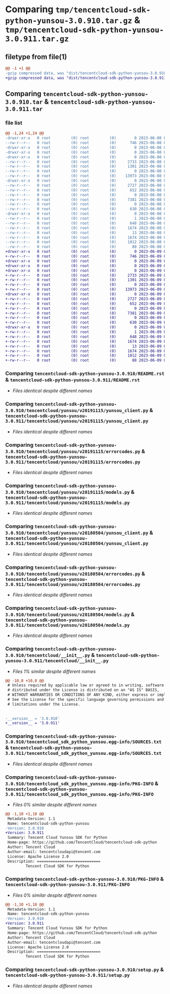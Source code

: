 # Comparing `tmp/tencentcloud-sdk-python-yunsou-3.0.910.tar.gz` & `tmp/tencentcloud-sdk-python-yunsou-3.0.911.tar.gz`

## filetype from file(1)

```diff
@@ -1 +1 @@
-gzip compressed data, was "dist/tencentcloud-sdk-python-yunsou-3.0.910.tar", last modified: Thu Jun  8 09:25:54 2023, max compression
+gzip compressed data, was "dist/tencentcloud-sdk-python-yunsou-3.0.911.tar", last modified: Fri Jun  9 02:32:19 2023, max compression
```

## Comparing `tencentcloud-sdk-python-yunsou-3.0.910.tar` & `tencentcloud-sdk-python-yunsou-3.0.911.tar`

### file list

```diff
@@ -1,24 +1,24 @@
-drwxr-xr-x   0 root         (0) root         (0)        0 2023-06-08 09:25:54.000000 tencentcloud-sdk-python-yunsou-3.0.910/
--rw-r--r--   0 root         (0) root         (0)      746 2023-06-08 09:25:54.000000 tencentcloud-sdk-python-yunsou-3.0.910/README.rst
-drwxr-xr-x   0 root         (0) root         (0)        0 2023-06-08 09:25:54.000000 tencentcloud-sdk-python-yunsou-3.0.910/tencentcloud/
-drwxr-xr-x   0 root         (0) root         (0)        0 2023-06-08 09:25:54.000000 tencentcloud-sdk-python-yunsou-3.0.910/tencentcloud/yunsou/
-drwxr-xr-x   0 root         (0) root         (0)        0 2023-06-08 09:25:54.000000 tencentcloud-sdk-python-yunsou-3.0.910/tencentcloud/yunsou/v20191115/
--rw-r--r--   0 root         (0) root         (0)     2733 2023-06-08 09:25:54.000000 tencentcloud-sdk-python-yunsou-3.0.910/tencentcloud/yunsou/v20191115/yunsou_client.py
--rw-r--r--   0 root         (0) root         (0)     1301 2023-06-08 09:25:54.000000 tencentcloud-sdk-python-yunsou-3.0.910/tencentcloud/yunsou/v20191115/errorcodes.py
--rw-r--r--   0 root         (0) root         (0)        0 2023-06-08 09:25:54.000000 tencentcloud-sdk-python-yunsou-3.0.910/tencentcloud/yunsou/v20191115/__init__.py
--rw-r--r--   0 root         (0) root         (0)    13973 2023-06-08 09:25:54.000000 tencentcloud-sdk-python-yunsou-3.0.910/tencentcloud/yunsou/v20191115/models.py
-drwxr-xr-x   0 root         (0) root         (0)        0 2023-06-08 09:25:54.000000 tencentcloud-sdk-python-yunsou-3.0.910/tencentcloud/yunsou/v20180504/
--rw-r--r--   0 root         (0) root         (0)     2727 2023-06-08 09:25:54.000000 tencentcloud-sdk-python-yunsou-3.0.910/tencentcloud/yunsou/v20180504/yunsou_client.py
--rw-r--r--   0 root         (0) root         (0)      652 2023-06-08 09:25:54.000000 tencentcloud-sdk-python-yunsou-3.0.910/tencentcloud/yunsou/v20180504/errorcodes.py
--rw-r--r--   0 root         (0) root         (0)        0 2023-06-08 09:25:54.000000 tencentcloud-sdk-python-yunsou-3.0.910/tencentcloud/yunsou/v20180504/__init__.py
--rw-r--r--   0 root         (0) root         (0)     7381 2023-06-08 09:25:54.000000 tencentcloud-sdk-python-yunsou-3.0.910/tencentcloud/yunsou/v20180504/models.py
--rw-r--r--   0 root         (0) root         (0)        0 2023-06-08 09:25:54.000000 tencentcloud-sdk-python-yunsou-3.0.910/tencentcloud/yunsou/__init__.py
--rw-r--r--   0 root         (0) root         (0)      630 2023-06-08 09:25:54.000000 tencentcloud-sdk-python-yunsou-3.0.910/tencentcloud/__init__.py
-drwxr-xr-x   0 root         (0) root         (0)        0 2023-06-08 09:25:54.000000 tencentcloud-sdk-python-yunsou-3.0.910/tencentcloud_sdk_python_yunsou.egg-info/
--rw-r--r--   0 root         (0) root         (0)        1 2023-06-08 09:25:54.000000 tencentcloud-sdk-python-yunsou-3.0.910/tencentcloud_sdk_python_yunsou.egg-info/dependency_links.txt
--rw-r--r--   0 root         (0) root         (0)      648 2023-06-08 09:25:54.000000 tencentcloud-sdk-python-yunsou-3.0.910/tencentcloud_sdk_python_yunsou.egg-info/SOURCES.txt
--rw-r--r--   0 root         (0) root         (0)     1674 2023-06-08 09:25:54.000000 tencentcloud-sdk-python-yunsou-3.0.910/tencentcloud_sdk_python_yunsou.egg-info/PKG-INFO
--rw-r--r--   0 root         (0) root         (0)       13 2023-06-08 09:25:54.000000 tencentcloud-sdk-python-yunsou-3.0.910/tencentcloud_sdk_python_yunsou.egg-info/top_level.txt
--rw-r--r--   0 root         (0) root         (0)     1674 2023-06-08 09:25:54.000000 tencentcloud-sdk-python-yunsou-3.0.910/PKG-INFO
--rw-r--r--   0 root         (0) root         (0)     1012 2023-06-08 09:25:54.000000 tencentcloud-sdk-python-yunsou-3.0.910/setup.py
--rw-r--r--   0 root         (0) root         (0)       88 2023-06-08 09:25:54.000000 tencentcloud-sdk-python-yunsou-3.0.910/setup.cfg
+drwxr-xr-x   0 root         (0) root         (0)        0 2023-06-09 02:32:19.000000 tencentcloud-sdk-python-yunsou-3.0.911/
+-rw-r--r--   0 root         (0) root         (0)      746 2023-06-09 02:32:18.000000 tencentcloud-sdk-python-yunsou-3.0.911/README.rst
+drwxr-xr-x   0 root         (0) root         (0)        0 2023-06-09 02:32:19.000000 tencentcloud-sdk-python-yunsou-3.0.911/tencentcloud/
+drwxr-xr-x   0 root         (0) root         (0)        0 2023-06-09 02:32:19.000000 tencentcloud-sdk-python-yunsou-3.0.911/tencentcloud/yunsou/
+drwxr-xr-x   0 root         (0) root         (0)        0 2023-06-09 02:32:19.000000 tencentcloud-sdk-python-yunsou-3.0.911/tencentcloud/yunsou/v20191115/
+-rw-r--r--   0 root         (0) root         (0)     2733 2023-06-09 02:32:18.000000 tencentcloud-sdk-python-yunsou-3.0.911/tencentcloud/yunsou/v20191115/yunsou_client.py
+-rw-r--r--   0 root         (0) root         (0)     1301 2023-06-09 02:32:18.000000 tencentcloud-sdk-python-yunsou-3.0.911/tencentcloud/yunsou/v20191115/errorcodes.py
+-rw-r--r--   0 root         (0) root         (0)        0 2023-06-09 02:32:18.000000 tencentcloud-sdk-python-yunsou-3.0.911/tencentcloud/yunsou/v20191115/__init__.py
+-rw-r--r--   0 root         (0) root         (0)    13973 2023-06-09 02:32:18.000000 tencentcloud-sdk-python-yunsou-3.0.911/tencentcloud/yunsou/v20191115/models.py
+drwxr-xr-x   0 root         (0) root         (0)        0 2023-06-09 02:32:19.000000 tencentcloud-sdk-python-yunsou-3.0.911/tencentcloud/yunsou/v20180504/
+-rw-r--r--   0 root         (0) root         (0)     2727 2023-06-09 02:32:18.000000 tencentcloud-sdk-python-yunsou-3.0.911/tencentcloud/yunsou/v20180504/yunsou_client.py
+-rw-r--r--   0 root         (0) root         (0)      652 2023-06-09 02:32:18.000000 tencentcloud-sdk-python-yunsou-3.0.911/tencentcloud/yunsou/v20180504/errorcodes.py
+-rw-r--r--   0 root         (0) root         (0)        0 2023-06-09 02:32:18.000000 tencentcloud-sdk-python-yunsou-3.0.911/tencentcloud/yunsou/v20180504/__init__.py
+-rw-r--r--   0 root         (0) root         (0)     7381 2023-06-09 02:32:18.000000 tencentcloud-sdk-python-yunsou-3.0.911/tencentcloud/yunsou/v20180504/models.py
+-rw-r--r--   0 root         (0) root         (0)        0 2023-06-09 02:32:18.000000 tencentcloud-sdk-python-yunsou-3.0.911/tencentcloud/yunsou/__init__.py
+-rw-r--r--   0 root         (0) root         (0)      630 2023-06-09 02:32:18.000000 tencentcloud-sdk-python-yunsou-3.0.911/tencentcloud/__init__.py
+drwxr-xr-x   0 root         (0) root         (0)        0 2023-06-09 02:32:19.000000 tencentcloud-sdk-python-yunsou-3.0.911/tencentcloud_sdk_python_yunsou.egg-info/
+-rw-r--r--   0 root         (0) root         (0)        1 2023-06-09 02:32:19.000000 tencentcloud-sdk-python-yunsou-3.0.911/tencentcloud_sdk_python_yunsou.egg-info/dependency_links.txt
+-rw-r--r--   0 root         (0) root         (0)      648 2023-06-09 02:32:19.000000 tencentcloud-sdk-python-yunsou-3.0.911/tencentcloud_sdk_python_yunsou.egg-info/SOURCES.txt
+-rw-r--r--   0 root         (0) root         (0)     1674 2023-06-09 02:32:19.000000 tencentcloud-sdk-python-yunsou-3.0.911/tencentcloud_sdk_python_yunsou.egg-info/PKG-INFO
+-rw-r--r--   0 root         (0) root         (0)       13 2023-06-09 02:32:19.000000 tencentcloud-sdk-python-yunsou-3.0.911/tencentcloud_sdk_python_yunsou.egg-info/top_level.txt
+-rw-r--r--   0 root         (0) root         (0)     1674 2023-06-09 02:32:19.000000 tencentcloud-sdk-python-yunsou-3.0.911/PKG-INFO
+-rw-r--r--   0 root         (0) root         (0)     1012 2023-06-09 02:32:18.000000 tencentcloud-sdk-python-yunsou-3.0.911/setup.py
+-rw-r--r--   0 root         (0) root         (0)       88 2023-06-09 02:32:19.000000 tencentcloud-sdk-python-yunsou-3.0.911/setup.cfg
```

### Comparing `tencentcloud-sdk-python-yunsou-3.0.910/README.rst` & `tencentcloud-sdk-python-yunsou-3.0.911/README.rst`

 * *Files identical despite different names*

### Comparing `tencentcloud-sdk-python-yunsou-3.0.910/tencentcloud/yunsou/v20191115/yunsou_client.py` & `tencentcloud-sdk-python-yunsou-3.0.911/tencentcloud/yunsou/v20191115/yunsou_client.py`

 * *Files identical despite different names*

### Comparing `tencentcloud-sdk-python-yunsou-3.0.910/tencentcloud/yunsou/v20191115/errorcodes.py` & `tencentcloud-sdk-python-yunsou-3.0.911/tencentcloud/yunsou/v20191115/errorcodes.py`

 * *Files identical despite different names*

### Comparing `tencentcloud-sdk-python-yunsou-3.0.910/tencentcloud/yunsou/v20191115/models.py` & `tencentcloud-sdk-python-yunsou-3.0.911/tencentcloud/yunsou/v20191115/models.py`

 * *Files identical despite different names*

### Comparing `tencentcloud-sdk-python-yunsou-3.0.910/tencentcloud/yunsou/v20180504/yunsou_client.py` & `tencentcloud-sdk-python-yunsou-3.0.911/tencentcloud/yunsou/v20180504/yunsou_client.py`

 * *Files identical despite different names*

### Comparing `tencentcloud-sdk-python-yunsou-3.0.910/tencentcloud/yunsou/v20180504/errorcodes.py` & `tencentcloud-sdk-python-yunsou-3.0.911/tencentcloud/yunsou/v20180504/errorcodes.py`

 * *Files identical despite different names*

### Comparing `tencentcloud-sdk-python-yunsou-3.0.910/tencentcloud/yunsou/v20180504/models.py` & `tencentcloud-sdk-python-yunsou-3.0.911/tencentcloud/yunsou/v20180504/models.py`

 * *Files identical despite different names*

### Comparing `tencentcloud-sdk-python-yunsou-3.0.910/tencentcloud/__init__.py` & `tencentcloud-sdk-python-yunsou-3.0.911/tencentcloud/__init__.py`

 * *Files 1% similar despite different names*

```diff
@@ -10,8 +10,8 @@
 # Unless required by applicable law or agreed to in writing, software
 # distributed under the License is distributed on an "AS IS" BASIS,
 # WITHOUT WARRANTIES OR CONDITIONS OF ANY KIND, either express or implied.
 # See the License for the specific language governing permissions and
 # limitations under the License.
 
 
-__version__ = '3.0.910'
+__version__ = '3.0.911'
```

### Comparing `tencentcloud-sdk-python-yunsou-3.0.910/tencentcloud_sdk_python_yunsou.egg-info/SOURCES.txt` & `tencentcloud-sdk-python-yunsou-3.0.911/tencentcloud_sdk_python_yunsou.egg-info/SOURCES.txt`

 * *Files identical despite different names*

### Comparing `tencentcloud-sdk-python-yunsou-3.0.910/tencentcloud_sdk_python_yunsou.egg-info/PKG-INFO` & `tencentcloud-sdk-python-yunsou-3.0.911/tencentcloud_sdk_python_yunsou.egg-info/PKG-INFO`

 * *Files 0% similar despite different names*

```diff
@@ -1,10 +1,10 @@
 Metadata-Version: 1.1
 Name: tencentcloud-sdk-python-yunsou
-Version: 3.0.910
+Version: 3.0.911
 Summary: Tencent Cloud Yunsou SDK for Python
 Home-page: https://github.com/TencentCloud/tencentcloud-sdk-python
 Author: Tencent Cloud
 Author-email: tencentcloudapi@tencent.com
 License: Apache License 2.0
 Description: ============================
         Tencent Cloud SDK for Python
```

### Comparing `tencentcloud-sdk-python-yunsou-3.0.910/PKG-INFO` & `tencentcloud-sdk-python-yunsou-3.0.911/PKG-INFO`

 * *Files 0% similar despite different names*

```diff
@@ -1,10 +1,10 @@
 Metadata-Version: 1.1
 Name: tencentcloud-sdk-python-yunsou
-Version: 3.0.910
+Version: 3.0.911
 Summary: Tencent Cloud Yunsou SDK for Python
 Home-page: https://github.com/TencentCloud/tencentcloud-sdk-python
 Author: Tencent Cloud
 Author-email: tencentcloudapi@tencent.com
 License: Apache License 2.0
 Description: ============================
         Tencent Cloud SDK for Python
```

### Comparing `tencentcloud-sdk-python-yunsou-3.0.910/setup.py` & `tencentcloud-sdk-python-yunsou-3.0.911/setup.py`

 * *Files identical despite different names*

